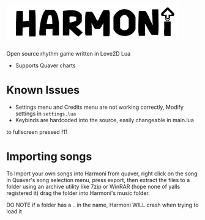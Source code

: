 # ![](https://raw.githubusercontent.com/clothing-hanger/Harmoni/main/Harmoni/Images/TITLE/logo.png)

Open source rhythm game written in Love2D Lua

- Supports Quaver charts

# Known Issues

- Settings menu and Credits menu are not working correctly, Modify settings in `settings.lua`
- Keybinds are hardcoded into the source, easily changeable in main.lua

to fullscreen pressed f11

# Importing songs

To Import your own songs into Harmoni from quaver, right click on the song in Quaver's song selection menu, press export, then extract the files to a folder using an archive utility like 7zip or WinRAR (hope none of yalls registered it) drag the folder into Harmoni's music folder.

DO NOTE if a folder has a `.` in the name, Harmoni WILL crash when trying to load it